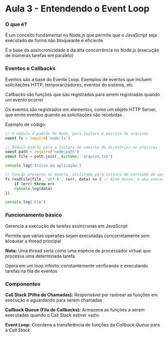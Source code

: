 # Aula 3 - Entendendo o Event Loop

### O que é?
É um conceito fundamental no Node.js que permite que o JavaScript seja executado de forma não bloqueante e eficiente

É a base da assincronicidade e da alta concorrência no Node.js (execução de inúmeras tarefas em paralelo)

### Eventos e Callbacks
Eventos são a base do Evente Loop. Exemplos de eventos que incluem solicitações HTTP, temporarizadores, eventos do sistema, etc

Callbacks são funções que são registradas para serem registradas quando um evento ocorrer

Os eventos são registrados em elementos, como um objeto HTTP Server, que emite eventos quando as solicitações são recebidas

Exemplo de código:
```js
// O módulo é padrão do Node, para leitura e escrita de arquivos
const fs = require('node:fs')

// Módulo padrão para a leitura de caminho de diretórios ou arquivos
const path = require('node:path')
const file = path.join(__dirname, 'arquivo.txt')

console.log('Início da aplicação')

// Função presente no módulo, utilizada para leitura do conteúdo de uma arquivo
fs.readFile(file, 'utf-8', (err, data) => { // Além disso, é uma execução assíncrona!
    if (err) throw err
    console.log(data)
})

console.log('Fim')
```

### Funcionamento básico
Gerencia a execução de tarefas assíncronas em JavaScript

Permite que várias operaões sejam executadas concorretamente sem bloquear a thread principal

**Nota:** Uma thread seria como uma espécie de processador virtual que processa uma determinada tarefa

Opera em um loop infinito, constantemente verificando e executando tarefas na fila de eventos

### Componentes
**Call Stack (Pilha de Chamadas):**
Responsável por rastrear as funções em execução e aguardando para serem chamadas

**Callback Queue (Fila de Callbacks):**
Armazena as funções a serem executadas quando o Call Stack estiver vazio

**Event Loop:**
Coordena a transferência de funções da *Callback Queue* para a *Call Stack*